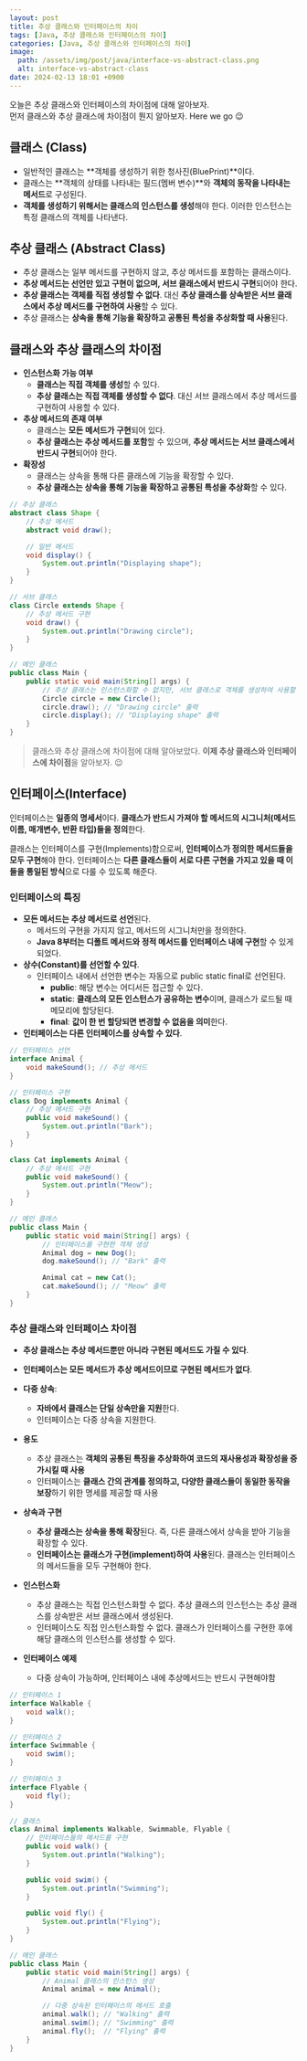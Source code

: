 ```yaml
---
layout: post
title: 추상 클래스와 인터페이스의 차이
tags: [Java, 추상 클래스와 인터페이스의 차이]
categories: [Java, 추상 클래스와 인터페이스의 차이]
image:
  path: /assets/img/post/java/interface-vs-abstract-class.png
  alt: interface-vs-abstract-class
date: 2024-02-13 18:01 +0900
---
```


오늘은 추상 클래스와 인터페이스의 차이점에 대해 알아보자. <br>
먼저 클래스와 추상 클래스에 차이점이 뭔지 알아보자. Here we go 😉

## 클래스 (Class)

- 일반적인 클래스는 **객체를 생성하기 위한 청사진(BluePrint)**이다.
- 클래스는 **객체의 상태를 나타내는 필드(멤버 변수)**와 **객체의 동작을 나타내는 메서드**로 구성된다.
- **객체를 생성하기 위해서는 클래스의 인스턴스를 생성**해야 한다. 이러한 인스턴스는 특정 클래스의 객체를 나타낸다.

## 추상 클래스 (Abstract Class)

- 추상 클래스는 일부 메서드를 구현하지 않고, 추상 메서드를 포함하는 클래스이다.
- **추상 메서드는 선언만 있고 구현이 없으며, 서브 클래스에서 반드시 구현**되어야 한다.
- **추상 클래스는 객체를 직접 생성할 수 없다**. 대신 **추상 클래스를 상속받은 서브 클래스에서 추상 메서드를 구현하여 사용**할 수 있다.
- 추상 클래스는 **상속을 통해 기능을 확장하고 공통된 특성을 추상화할 때 사용**된다.

## 클래스와 추상 클래스의 차이점

- **인스턴스화 가능 여부**
  - **클래스는 직접 객체를 생성**할 수 있다.
  - **추상 클래스는 직접 객체를 생성할 수 없다**. 대신 서브 클래스에서 추상 메서드를 구현하여 사용할 수 있다.
- **추상 메서드의 존재 여부**
  - 클래스는 **모든 메서드가 구현**되어 있다.
  - **추상 클래스는 추상 메서드를 포함**할 수 있으며, **추상 메서드는 서브 클래스에서 반드시 구현**되어야 한다.
- **확장성**
  - 클래스는 상속을 통해 다른 클래스에 기능을 확장할 수 있다.
  - **추상 클래스는 상속을 통해 기능을 확장하고 공통된 특성을 추상화**할 수 있다.

```java
// 추상 클래스
abstract class Shape {
    // 추상 메서드
    abstract void draw();

    // 일반 메서드
    void display() {
        System.out.println("Displaying shape");
    }
}

// 서브 클래스
class Circle extends Shape {
    // 추상 메서드 구현
    void draw() {
        System.out.println("Drawing circle");
    }
}

// 메인 클래스
public class Main {
    public static void main(String[] args) {
        // 추상 클래스는 인스턴스화할 수 없지만, 서브 클래스로 객체를 생성하여 사용할 수 있습니다.
        Circle circle = new Circle();
        circle.draw(); // "Drawing circle" 출력
        circle.display(); // "Displaying shape" 출력
    }
}
```

> 클래스와 추상 클래스에 차이점에 대해 알아보았다. **이제 추상 클래스와 인터페이스에 차이점**을 알아보자. 😉

## 인터페이스(Interface)

인터페이스는 **일종의 명세서**이다. **클래스가 반드시 가져야 할 메서드의 시그니처(메서드 이름, 매개변수, 반환 타입)들을 정의**한다.

클래스는 인터페이스를 구현(Implements)함으로써, **인터페이스가 정의한 메서드들을 모두 구현**해야 한다. 인터페이스는 **다른 클래스들이 서로 다른 구현을 가지고 있을 때 이들을 통일된 방식**으로 다룰 수 있도록 해준다.

### 인터페이스의 특징

- **모든 메서드는 추상 메서드로 선언**된다.
  - 메서드의 구현을 가지지 않고, 메서드의 시그니처만을 정의한다.
  - **Java 8부터는 디폴트 메서드와 정적 메서드를 인터페이스 내에 구현**할 수 있게 되었다.
- **상수(Constant)를 선언할 수 있다**.
  - 인터페이스 내에서 선언한 변수는 자동으로 public static final로 선언된다.
    - **public**: 해당 변수는 어디서든 접근할 수 있다.
    - **static**: **클래스의 모든 인스턴스가 공유하는 변수**이며, 클래스가 로드될 때 메모리에 할당된다.
    - **final**: **값이 한 번 할당되면 변경할 수 없음을 의미**한다.
- **인터페이스는 다른 인터페이스를 상속할 수 있다**.

```java
// 인터페이스 선언
interface Animal {
    void makeSound(); // 추상 메서드
}

// 인터페이스 구현
class Dog implements Animal {
    // 추상 메서드 구현
    public void makeSound() {
        System.out.println("Bark");
    }
}

class Cat implements Animal {
    // 추상 메서드 구현
    public void makeSound() {
        System.out.println("Meow");
    }
}

// 메인 클래스
public class Main {
    public static void main(String[] args) {
        // 인터페이스를 구현한 객체 생성
        Animal dog = new Dog();
        dog.makeSound(); // "Bark" 출력

        Animal cat = new Cat();
        cat.makeSound(); // "Meow" 출력
    }
}
```

### 추상 클래스와 인터페이스 차이점

- **추상 클래스는 추상 메서드뿐만 아니라 구현된 메서드도 가질 수 있다**.
- **인터페이스는 모든 메서드가 추상 메서드이므로 구현된 메서드가 없다**.
- **다중 상속**:
  - **자바에서 클래스는 단일 상속만을 지원**한다.
  - 인터페이스는 다중 상속을 지원한다.
- **용도**
  - 추상 클래스는 **객체의 공통된 특징을 추상화하여 코드의 재사용성과 확장성을 증가시킬 때 사용**
  - 인터페이스는 **클래스 간의 관계를 정의하고, 다양한 클래스들이 동일한 동작을 보장**하기 위한 명세를 제공할 때 사용
- **상속과 구현**
  - **추상 클래스는 상속을 통해 확장**된다. 즉, 다른 클래스에서 상속을 받아 기능을 확장할 수 있다.
  - **인터페이스는 클래스가 구현(implement)하여 사용**된다. 클래스는 인터페이스의 메서드들을 모두 구현해야 한다.
- **인스턴스화**

  - 추상 클래스는 직접 인스턴스화할 수 없다. 추상 클래스의 인스턴스는 추상 클래스를 상속받은 서브 클래스에서 생성된다.
  - 인터페이스도 직접 인스턴스화할 수 없다. 클래스가 인터페이스를 구현한 후에 해당 클래스의 인스턴스를 생성할 수 있다.

- **인터페이스 예제**
  - 다중 상속이 가능하며, 인터페이스 내에 추상메서드는 반드시 구현해야함

```java
// 인터페이스 1
interface Walkable {
    void walk();
}

// 인터페이스 2
interface Swimmable {
    void swim();
}

// 인터페이스 3
interface Flyable {
    void fly();
}

// 클래스
class Animal implements Walkable, Swimmable, Flyable {
    // 인터페이스들의 메서드를 구현
    public void walk() {
        System.out.println("Walking");
    }

    public void swim() {
        System.out.println("Swimming");
    }

    public void fly() {
        System.out.println("Flying");
    }
}

// 메인 클래스
public class Main {
    public static void main(String[] args) {
        // Animal 클래스의 인스턴스 생성
        Animal animal = new Animal();

        // 다중 상속된 인터페이스의 메서드 호출
        animal.walk(); // "Walking" 출력
        animal.swim(); // "Swimming" 출력
        animal.fly();  // "Flying" 출력
    }
}
```
